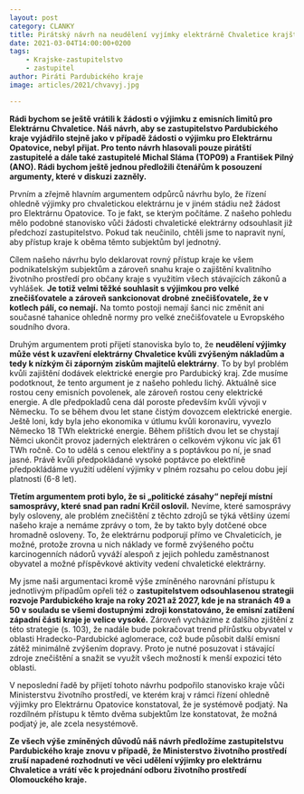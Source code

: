 ```yaml
---
layout: post
category: CLANKY
title: Pirátský návrh na neudělení vyjímky elektrárně Chvaletice krajští zastupitelé nepodpořili
date: 2021-03-04T14:00:00+0200
tags: 
    - Krajske-zastupitelstvo
    - zastupitel
author: Piráti Pardubického kraje
image: articles/2021/chvavyj.jpg

---
```


**Rádi bychom se ještě vrátili k žádosti o výjimku z emisních limitů pro Elektrárnu Chvaletice. Náš návrh, aby se zastupitelstvo Pardubického kraje vyjádřilo stejně jako v případě žádosti o výjimku pro Elektrárnu Opatovice, nebyl přijat. Pro tento návrh hlasovali pouze pirátští zastupitelé a dále také zastupitelé Michal Sláma (TOP09) a František Pilný (ANO). Rádi bychom ještě jednou předložili čtenářům k posouzení argumenty, které v diskuzi zazněly.**

Prvním a zřejmě hlavním argumentem odpůrců návrhu bylo, že řízení ohledně výjimky pro chvaletickou elektrárnu je v jiném stádiu než žádost pro Elektrárnu Opatovice. To je fakt, se kterým počítáme. Z našeho pohledu mělo podobné stanovisko vůči žádosti chvaletické elektrárny odsouhlasit již předchozí zastupitelstvo. Pokud tak neučinilo, chtěli jsme to napravit nyní, aby přístup kraje k oběma těmto subjektům byl jednotný. 

Cílem našeho návrhu bylo deklarovat rovný přístup kraje ke všem podnikatelským subjektům a zároveň snahu kraje o zajištění kvalitního životního prostředí pro občany kraje s využitím všech stávajících zákonů a vyhlášek. 
**Je totiž velmi těžké souhlasit s výjimkou pro velké znečišťovatele a zároveň sankcionovat drobné znečišťovatele, že v kotlech pálí, co nemají.** Na tomto postoji nemají šanci nic změnit ani současné tahanice ohledně normy pro velké znečišťovatele u Evropského soudního dvora.

Druhým argumentem proti přijetí stanoviska bylo to, že **neudělení výjimky může vést k uzavření elektrárny Chvaletice kvůli zvýšeným nákladům a tedy k nízkým či záporným ziskům majitelů elektrárny**. To by byl problém kvůli zajištění dodávek elektrické energie pro Pardubický kraj. Zde musíme podotknout, že tento argument je z našeho pohledu lichý. Aktuálně sice rostou ceny emisních povolenek, ale zároveň rostou ceny elektrické energie. A dle předpokladů cena dál poroste především kvůli vývoji v Německu. To se během dvou let stane čistým dovozcem elektrické energie. Ještě loni, kdy byla jeho ekonomika v útlumu kvůli koronaviru, vyvezlo Německo 18 TWh elektrické energie. Během příštích dvou let se chystají Němci ukončit provoz jaderných elektráren o celkovém výkonu víc jak 61 TWh ročně. Co to udělá s cenou elektřiny a s poptávkou po ní, je snad jasné. Právě kvůli předpokládané vysoké poptávce po elektřině předpokládáme využití udělení výjimky v plném rozsahu po celou dobu její platnosti (6-8 let).

**Třetím argumentem proti bylo, že si „politické zásahy“ nepřejí místní samosprávy, které snad pan radní Krčil oslovil.** Nevíme, které samosprávy byly osloveny, ale problém znečištění z těchto zdrojů se týká většiny území našeho kraje a nemáme zprávy o tom, že by takto byly dotčené obce hromadně osloveny. To, že elektrárnu podporují přímo ve Chvaleticích, je možné, protože zrovna u nich náklady ve formě zvýšeného počtu karcinogenních nádorů vyváží alespoň z jejich pohledu zaměstnanost obyvatel a možné příspěvkové aktivity vedení chvaletické elektrárny.

My jsme naši argumentaci kromě výše zmíněného narovnání přístupu k jednotlivým případům opřeli též o **zastupitelstvem odsouhlasenou strategii rozvoje Pardubického kraje na roky 2021 až 2027, kde je na stranách 49 a 50 v souladu se všemi dostupnými zdroji konstatováno, že emisní zatížení západní části kraje je velice vysoké.** Zároveň vycházíme z dalšího zjištění z této strategie (s. 103), že nadále bude pokračovat trend přírůstku obyvatel v oblasti Hradecko-Pardubické aglomerace, což bude působit další emisní zátěž minimálně zvýšením dopravy. Proto je nutné posuzovat i stávající zdroje znečištění a snažit se využít všech možností k menší expozici této oblasti.

V neposlední řadě by přijetí tohoto návrhu podpořilo stanovisko kraje vůči Ministerstvu životního prostředí, ve kterém kraj v rámci řízení ohledně výjimky pro Elektrárnu Opatovice konstatoval, že je systémově podjatý. Na rozdílném přístupu k těmto dvěma subjektům lze konstatovat, že možná podjatý je, ale zcela nesystémově.

**Ze všech výše zmíněných důvodů náš návrh předložíme zastupitelstvu Pardubického kraje znovu v případě, že Ministerstvo životního prostředí zruší napadené rozhodnutí ve věci udělení výjimky pro elektrárnu Chvaletice a vrátí věc k projednání odboru životního prostředí Olomouckého kraje.**
